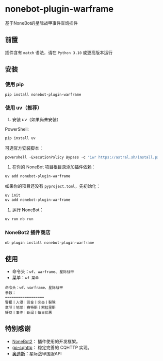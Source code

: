 # nonebot-plugin-warframe

基于NoneBot的星际战甲事件查询插件

## 前置

插件含有 `match` 语法，请在 `Python 3.10` 或更高版本运行

## 安装

### 使用 pip

```shell
pip install nonebot-plugin-warframe
```

### 使用 uv（推荐）

1. 安装 uv（如果尚未安装）

  PowerShell:

  ```powershell
  pip install uv
  ```

  可选官方安装脚本：

  ```powershell
  powershell -ExecutionPolicy Bypass -c "iwr https://astral.sh/install.ps1 -useb | iex"
  ```

1. 在你的 NoneBot 项目根目录添加插件依赖：

  ```powershell
  uv add nonebot-plugin-warframe
  ```

  如果你的项目还没有 `pyproject.toml`，先初始化：

  ```powershell
  uv init
  uv add nonebot-plugin-warframe
  ```

1. 运行 NoneBot：

  ```powershell
  uv run nb run
  ```

### NoneBot2 插件商店

```shell
nb plugin install nonebot-plugin-warframe
```

## 使用

- 命令头：`wf`、`warframe`、`星际战甲`
- 菜单：`wf 菜单`

```text
命令头：wf、warframe、星际战甲
参数：
==================
警报丨入侵丨赏金丨突击丨裂隙
章节丨地球丨赛特斯丨索拉里斯
奸商丨事件丨新闻丨每日优惠
```

## 特别感谢

- [NoneBot2](https://github.com/nonebot/nonebot2)： 插件使用的开发框架。
- [go-cqhttp](https://github.com/Mrs4s/go-cqhttp)： 稳定完善的 CQHTTP 实现。
- [奥迪斯](https://ordis.null00.com/v1/)：星际战甲国服API
